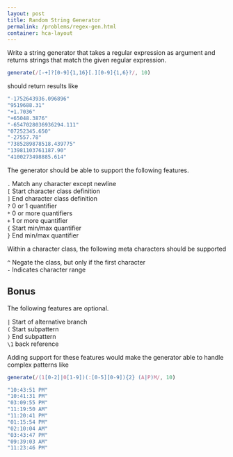 ```yaml
---
layout: post
title: Random String Generator
permalink: /problems/regex-gen.html
container: hca-layout
---
```


Write a string generator that takes a regular expression as argument and returns strings that match the given regular expression.

```javascript
generate(/[-+]?[0-9]{1,16}[.][0-9]{1,6}?/, 10)
```

should return results like
```javascript
"-1752643936.096896"
"9519688.31"
"+1.7036"
"+65048.3876"
"-6547028036936294.111"
"07252345.650"
"-27557.78"
"7385289878518.439775"
"13981103761187.90"
"4100273498885.614"
```
The generator should be able to support the following features.

`.` Match any character except newline<br/>
`[` Start character class definition<br/>
`]` End character class definition<br/>
`?` 0 or 1 quantifier<br/>
`*` 0 or more quantifiers<br/>
`+` 1 or more quantifier<br/>
`{` Start min/max quantifier<br/>
`}` End min/max quantifier<br/>

Within a character class, the following meta characters should be supported

`^` Negate the class, but only if the first character<br/>
`-` Indicates character range<br/>

## Bonus

The following features are optional.

`|` Start of alternative branch<br/>
`(` Start subpattern<br/>
`)` End subpattern<br/>
`\1`  back reference<br/>

Adding support for these features would make the generator able to handle complex patterns like

```javascript
generate(/(1[0-2]|0[1-9])(:[0-5][0-9]){2} (A|P)M/, 10)
```
```javascript
"10:43:51 PM"
"10:41:31 PM"
"03:09:55 PM"
"11:19:50 AM"
"11:20:41 PM"
"01:15:54 PM"
"02:10:04 AM"
"03:43:47 PM"
"09:39:03 AM"
"11:23:46 PM"
```
<br>
<br>
